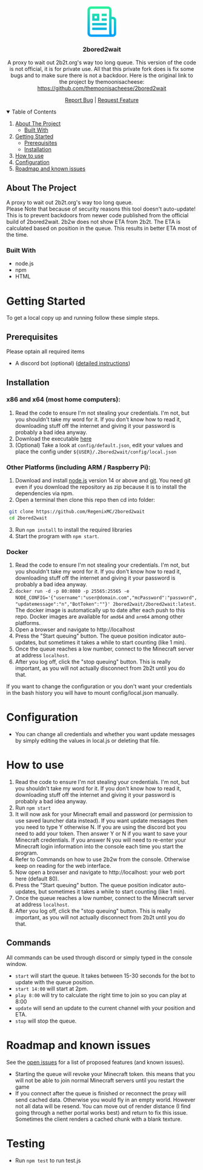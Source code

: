 <!-- PROJECT LOGO -->
</br>
<div align="center">

<a href="#readme.md"><img align="center" src="images/logo.png" alt="Logo" width="80" height="80"><a>

### 2bored2wait

A proxy to wait out 2b2t.org's way too long queue.
This version of the code is not official, it is for private use. All that this private fork does is fix some bugs and to make sure there is not a backdoor.
Here is the original link to the project by themoonisacheese: https://github.com/themoonisacheese/2bored2wait

[Report Bug](https://github.com/RegenixMC/2bored2wait/issues) | [Request Feature](https://github.com/RegenixMC/2bored2wait/issues)

</div>

<!-- TABLE OF CONTENTS -->
<details open="open">
<summary>Table of Contents</summary><p>

1. [About The Project](#about-the-project)
   - [Built With](#built-with)
2. [Getting Started](#getting-started)
   - [Prerequisites](#prerequisites)
   - [Installation](#installation)
3. [How to use](#how-to-use)
4. [Configuration](#configuration)
5. [Roadmap and known issues](#roadmap-and-known-issues)

</p></details>

<!-- ABOUT THE PROJECT -->

## About The Project

A proxy to wait out 2b2t.org's way too long queue.  
Please Note that because of security reasons this tool doesn't auto-update! This is to prevent backdoors from newer code published from the official build of 2bored2wait.
2b2w does not show ETA from 2b2t. The ETA is calculated based on position in the queue. This results in better ETA most of the time.

### Built With

- node.js
- npm
- HTML

<!-- GETTING STARTED -->

# Getting Started

To get a local copy up and running follow these simple steps.

## Prerequisites

Please optain all required items

- A discord bot (optional) ([detailed instructions](https://discordpy.readthedocs.io/en/stable/discord.html))

## Installation

### x86 and x64 (most home computers):

1. Read the code to ensure I'm not stealing your credentials. I'm not, but you shouldn't take my word for it. If you don't know how to read it, downloading stuff off the internet and giving it your password is probably a bad idea anyway.
2. Download the executable [here](https://github.com/RegenixMC/2bored2wait/releases/latest)
3. (Optional) Take a look at `config/default.json`, edit your values and place the config under `${USER}/.2bored2wait/config/local.json`

### Other Platforms (including ARM / Raspberry Pi):

1. Download and install [node.js](https://nodejs.org/) version 14 or above and [git](https://git-scm.com). You need git even if you download the repository as zip because it is to install the dependencies via npm.
2. Open a terminal then clone this repo then cd into folder:

```sh
 git clone https://github.com/RegenixMC/2bored2wait
 cd 2bored2wait
```

3. Run `npm install` to install the required libraries
4. Start the program with `npm start`.

### Docker

1. Read the code to ensure I'm not stealing your credentials. I'm not, but you shouldn't take my word for it. If you don't know how to read it, downloading stuff off the internet and giving it your password is probably a bad idea anyway.
2. `docker run -d -p 80:8080 -p 25565:25565 -e NODE_CONFIG='{"username":"user@domain.com","mcPassword":"password","updatemessage":"n","BotToken":""}' 2bored2wait/2bored2wait:latest`. The docker image is automatically up to date after each push to this repo. Docker images are available for `amd64` and `arm64` among other platforms.
3. Open a browser and navigate to http://localhost
4. Press the "Start queuing" button. The queue position indicator auto-updates, but sometimes it takes a while to start counting (like 1 min).
5. Once the queue reaches a low number, connect to the Minecraft server at address `localhost`.
6. After you log off, click the "stop queuing" button. This is really important, as you will not actually disconnect from 2b2t until you do that.

If you want to change the configuration or you don't want your credentials in the bash history you will have to mount config/local.json manually.

# Configuration

- You can change all credentials and whether you want update messages by simply editing the values in local.js or deleting that file.

# How to use

1. Read the code to ensure I'm not stealing your credentials. I'm not, but you shouldn't take my word for it. If you don't know how to read it, downloading stuff off the internet and giving it your password is probably a bad idea anyway.
2. Run `npm start`
3. It will now ask for your Minecraft email and password (or permission to use saved launcher data instead). If you want update messages then you need to type Y otherwise N. If you are using the discord bot you need to add your token. Then answer Y or N if you want to save your Minecraft credentials. If you answer N you will need to re-enter your Minecraft login information into the console each time you start the program.
4. Refer to Commands on how to use 2b2w from the console. Otherwise keep on reading for the web interface.
5. Now open a browser and navigate to http://localhost: your web port here (default 80).
6. Press the "Start queuing" button. The queue position indicator auto-updates, but sometimes it takes a while to start counting (like 1 min).
7. Once the queue reaches a low number, connect to the Minecraft server at address `localhost`.
8. After you log off, click the "stop queuing" button. This is really important, as you will not actually disconnect from 2b2t until you do that.

## Commands

All commands can be used through discord or simply typed in the console window.

- `start` will start the queue. It takes between 15-30 seconds for the bot to update with the queue position.
- `start 14:00` will start at 2pm.
- `play 8:00` will try to calculate the right time to join so you can play at 8:00
- `update` will send an update to the current channel with your position and ETA.
- `stop` will stop the queue.

<!-- ROADMAP -->

# Roadmap and known issues

See the [open issues](https://github.com/themoonisacheese/2bored2wait/issues) for a list of proposed features (and known issues).

- Starting the queue will revoke your Minecraft token. this means that you will not be able to join normal Minecraft servers until you restart the game
- If you connect after the queue is finished or reconnect the proxy will send cached data. Otherwise you would fly in an empty world. However not all data will be resend. You can move out of render distance (I find going through a nether portal works best) and return to fix this issue. Sometimes the client renders a cached chunk with a blank texture.


# Testing

- Run `npm test` to run test.js

<!-- MARKDOWN LINKS & IMAGES -->
<!-- https://www.markdownguide.org/basic-syntax/#reference-style-links -->

   
[contributors]: https://img.shields.io/github/contributors/RegenixMC/2bored2wait.svg?style=for-the-badge&color=3e961e
[contributors-url]: https://github.com/RegenixMC/2bored2wait/graphs/contributors
   
[issues]: https://img.shields.io/github/issues-raw/RegenixMC/2bored2wait.svg?label=issues&style=for-the-badge&color=orange
[issues-url]: https://github.com/RegenixMC/2bored2wait/issues
   
[discord]: https://img.shields.io/badge/dynamic/json?label=Discord&color=7289da&query=%24.presence_count&url=https%3A%2F%2Fdiscordapp.com%2Fapi%2Fguilds%2F879482948099919903%2Fwidget.json&style=for-the-badge
[discord-url]: https://discord.gg/SMDVkP3eUk

